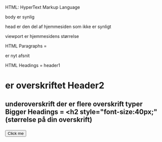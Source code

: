 HTML: HyperText Markup Language 

body er synlig

head er den del af hjemmesiden som ikke er synligt

viewport er hjemmesidens størrelse

HTML Paragraphs = <p> er nyt afsnit

HTML Headings = header1<h1> er overskriftet 
Header2 <h2> underoverskrift 
der er flere overskrift typer
Bigger Headings = <h2 style="font-size:40px;" (størrelse på din overskrift)

<button>Click me</button>

<title> er header på side hvad den hedder.

<br> nyt afsnit i den lange tekst

HTML Horizontal Rules = <hr> laver en steg efter din tekst

The HTML <pre> Element = søger for hvis du har det på 2 linjer så bliver det på 2 linjer(<pre>et ny
         afsnit</pre>)

https://www.w3schools.com/tags/

<img src="img_girl.jpg" alt="Girl with a jacket"> (alt bliver brugt hvis billede ikke kan vise så kommer tekst frem)

HTML Background Color = <body style="background-color:skyblue"> 
farve på hele siden.

HTML Fonts = skrift typer <h2 style="font-family:verdana;">

HTML Text Alignment = Center <h1 style="text-align:center;">Centered Heading</h1>
hvor du vil have din skrift stående i din side.

HTML <strong> Elements = <strong>This text is strong</strong>

HTML <i> and <em> Elements = gør det kursiz
<i>This text is italic</i>
<em>This text is emphasized</em>

HTML <mark> Element = <h2>HTML <mark>Marked</mark> Formatting</h2>
marker en del af teksten

HTML <del> Element = <p>My favorite color is <del>blue</del> red.</p>
steger blue over 

HTML <ins> Element = <p>My favorite <ins>color</ins> is red.</p>
sætter en steg under color

Border Color = <h1 style="border:2px solid Tomato;">Hello World</h1>
putter en kant rundt om teksten

 <p title='Michael "T" Trans'>Michael with double quotes</p>
    <p title="Michael 'T' Trans">Michael with single quotes</p>

Regler
1.filnavn skal være med små bogstaver / undtagen README
2. %20
3. ingen ø,å,æ
4. man må godt bruge undscorem bindestreg

